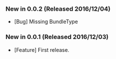 ### New in 0.0.2 (Released 2016/12/04)
* [Bug] Missing BundleType

### New in 0.0.1 (Released 2016/12/03)
* [Feature] First release.